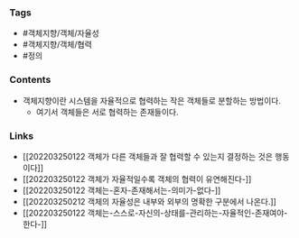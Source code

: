 ### Tags 
- #객체지향/객체/자율성 
- #객체지향/객체/협력 
- #정의 


### Contents 
- 객체지향이란 시스템을 자율적으로 협력하는 작은 객체들로 분할하는 방법이다.
	- 여기서 객체들은 서로 협력하는 존재들이다. 



### Links
- [[202203250122 객체가 다른 객체들과 잘 협력할 수 있는지 결정하는 것은 행동이다]]
- [[202203250122 객체가 자율적일수록 객체의 협력이 유연해진다-]]
- [[202203250122 객체는-혼자-존재해서는-의미가-없다-]]
- [[202203250212 객체의 자율성은 내부와 외부의 명확한 구분에서 나온다.]]
- [[202203250122 객체는-스스로-자신의-상태를-관리하는-자율적인-존재여야-한다-]]
